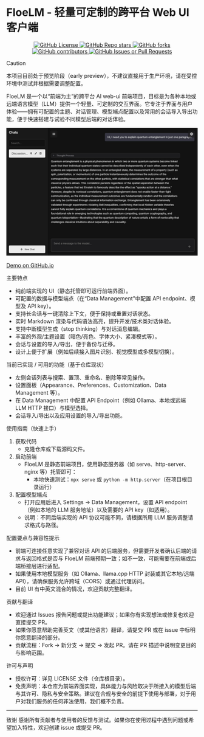 # FloeLM - 轻量可定制的跨平台 Web UI 客户端

<div align="center">
    <a href="https://github.com/Floebot/FloeLM/blob/main/LICENSE">
        <img src="https://img.shields.io/github/license/Floebot/FloeLM?style=flat-square" alt="GitHub License">
    </a>
    <a href="https://github.com/Floebot/FloeLM/stargazers">
        <img src="https://img.shields.io/github/stars/Floebot/FloeLM?style=flat-square" alt="GitHub Repo stars">
    </a>
    <a href="https://github.com/Floebot/FloeLM/network/members">
        <img src="https://img.shields.io/github/forks/Floebot/FloeLM?style=flat-square" alt="GitHub forks">
    </a>
    <a href="https://github.com/Floebot/FloeLM/graphs/contributors">
        <img src="https://img.shields.io/github/contributors/Floebot/FloeLM?style=flat-square" alt="GitHub contributors">
    </a>
    <a href="https://github.com/Floebot/FloeLM/issues">
        <img src="https://img.shields.io/github/issues/Floebot/FloeLM?style=flat-square" alt="GitHub Issues or Pull Requests">
    </a>
</div>

> [!CAUTION]
> 本项目目前处于预览阶段（early preview），不建议直接用于生产环境，请在受控环境中测试并根据需要调整配置。

FloeLM 是一个以“前端为主”的跨平台 AI web-ui 前端项目，目标是为各种本地或远端语言模型（LLM）提供一个轻量、可定制的交互界面。它专注于界面与用户体验——拥有可配置的主题、对话管理、模型端点配置以及常用的会话导入导出功能，便于快速搭建与试验不同模型后端的对话体验。

![FloeLM Screenshot](./assets/screenshot.jpeg)

[Demo on GitHub.io](https://floebot.github.io/FloeLM)

主要特点
- 纯前端实现的 UI（静态托管即可运行前端界面）。
- 可配置的数据与模型端点（在“Data Management”中配置 API endpoint、模型及 API key）。
- 支持长会话与一键清除上下文，便于保持或重置对话状态。
- 实时 Markdown 渲染与代码语法高亮，提升开发/技术类对话体验。
- 支持中断模型生成（stop thinking）与对话消息编辑。
- 丰富的外观/主题设置（暗色/亮色、字体大小、紧凑模式等）。
- 会话与设置的导入/导出，便于备份与迁移。
- 设计上便于扩展（例如后续接入图片识别、视觉模型或多模型切换）。

当前已实现 / 可用的功能（基于仓库现状）
- 左侧会话列表与搜索、置顶、重命名、删除等常见操作。
- 设置面板（Appearance、Preferences、Customization、Data Management 等）。
- 在 Data Management 中配置 API Endpoint（例如 Ollama、本地或远端 LLM HTTP 接口）与模型选择。
- 会话导入/导出以及应用设置的导入/导出功能。

使用指南（快速上手）
1. 获取代码
   - 克隆仓库或下载源码文件。
2. 启动前端
   - FloeLM 是静态前端项目，使用静态服务器（如 serve、http-server、nginx 等）托管即可：
     - 本地快速测试：`npx serve` 或 `python -m http.server`（在项目根目录运行）
3. 配置模型端点
   - 打开应用后进入 Settings -> Data Management，设置 API endpoint（例如本地的 LLM 服务地址）以及需要的 API key（如适用）。
   - 说明：不同后端实现的 API 协议可能不同，请根据所用 LLM 服务调整请求格式与路径。

配置要点与兼容性提示
- 前端可连接任意实现了兼容对话 API 的后端服务，但需要开发者确认后端的请求与返回格式是否与 FloeLM 前端预期一致；如不一致，可能需要在前端或后端桥接层进行适配。
- 如果使用本地模型服务（如 Ollama、llama.cpp HTTP 封装或其它本地/远端 API），请确保服务允许跨域（CORS）或通过代理访问。
- 目前 UI 有中英文混合的情况，欢迎贡献完整翻译。

贡献与翻译
- 欢迎通过 Issues 报告问题或提出功能建议；如果你有实现想法或修复也欢迎直接提交 PR。
- 如果你愿意帮助完善英文（或其他语言）翻译，请提交 PR 或在 issue 中标明你愿意翻译的部分。
- 贡献流程：Fork -> 新分支 -> 提交 -> 发起 PR。请在 PR 描述中说明变更目的与影响范围。

许可与声明
- 授权许可：详见 LICENSE 文件（仓库根目录）。
- 免责声明：本仓库为前端界面实现，具体能力与风险取决于所接入的模型后端与其许可、隐私与安全策略。建议在合规与安全的前提下使用与部署，对于用户对我们服务的任何非法使用，我们概不负责。

---

致谢
感谢所有贡献者与使用者的反馈与测试。如果你在使用过程中遇到问题或希望加入特性，欢迎创建 issue 或提交 PR。
